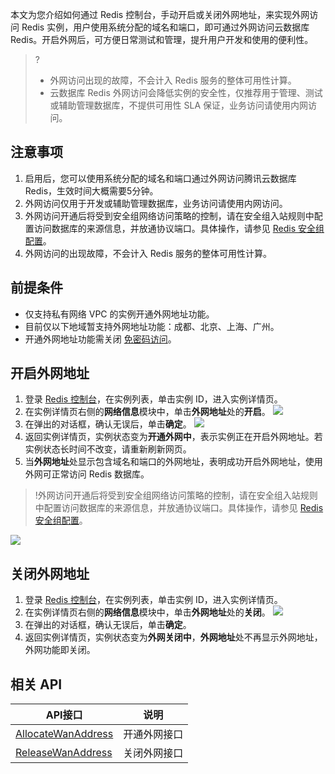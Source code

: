 本文为您介绍如何通过 Redis 控制台，手动开启或关闭外网地址，来实现外网访问 Redis 实例，用户使用系统分配的域名和端口，即可通过外网访问云数据库 Redis。开启外网后，可方便日常测试和管理，提升用户开发和使用的便利性。

>?
>- 外网访问出现的故障，不会计入 Redis 服务的整体可用性计算。
>- 云数据库 Redis 外网访问会降低实例的安全性，仅推荐用于管理、测试或辅助管理数据库，不提供可用性 SLA 保证，业务访问请使用内网访问。
>

## 注意事项
1. 启用后，您可以使用系统分配的域名和端口通过外网访问腾讯云数据库 Redis，生效时间大概需要5分钟。
2. 外网访问仅用于开发或辅助管理数据库，业务访问请使用内网访问。
3. 外网访问开通后将受到安全组网络访问策略的控制，请在安全组入站规则中配置访问数据库的来源信息，并放通协议端口。具体操作，请参见 [Redis 安全组配置](https://cloud.tencent.com/document/product/239/30911)。
4. 外网访问的出现故障，不会计入 Redis 服务的整体可用性计算。

## 前提条件
- 仅支持私有网络 VPC 的实例开通外网地址功能。
- 目前仅以下地域暂支持外网地址功能：成都、北京、上海、广州。
- 开通外网地址功能需关闭 [免密码访问](https://cloud.tencent.com/document/product/239/36700)。

## 开启外网地址
1. 登录 [Redis 控制台](https://console.cloud.tencent.com/redis)，在实例列表，单击实例 ID，进入实例详情页。
2. 在实例详情页右侧的**网络信息**模块中，单击**外网地址**处的**开启**。
![](https://qcloudimg.tencent-cloud.cn/raw/604393e23b84f9c595c0d9ba4e4b31b4.png)
3. 在弹出的对话框，确认无误后，单击**确定**。
![](https://qcloudimg.tencent-cloud.cn/raw/1063b311e62c553044bc1b043489f8d8.png)
4. 返回实例详情页，实例状态变为**开通外网中**，表示实例正在开启外网地址。若实例状态长时间不改变，请重新刷新网页。
5. 当**外网地址**处显示包含域名和端口的外网地址，表明成功开启外网地址，使用外网可正常访问 Redis 数据库。
>!外网访问开通后将受到安全组网络访问策略的控制，请在安全组入站规则中配置访问数据库的来源信息，并放通协议端口。具体操作，请参见 [Redis 安全组配置](https://cloud.tencent.com/document/product/239/30911)。
>
![](https://qcloudimg.tencent-cloud.cn/raw/6198b8552cca94d79be7aae9b54fe310.png)

## 关闭外网地址
1. 登录 [Redis 控制台](https://console.cloud.tencent.com/redis)，在实例列表，单击实例 ID，进入实例详情页。
2. 在实例详情页右侧的**网络信息**模块中，单击**外网地址**处的**关闭**。
![](https://qcloudimg.tencent-cloud.cn/raw/0e50beda91961ca6d49fe0125cea0e29.png)
3. 在弹出的对话框，确认无误后，单击**确定**。
4. 返回实例详情页，实例状态变为**外网关闭中**，**外网地址**处不再显示外网地址，外网功能即关闭。

## 相关 API

| API接口 | 说明 | 
|---------|---------|
| [AllocateWanAddress](https://cloud.tencent.com/document/product/239/72839) | 开通外网接口 | 
| [ReleaseWanAddress](https://cloud.tencent.com/document/product/239/72838) | 关闭外网接口 | 

